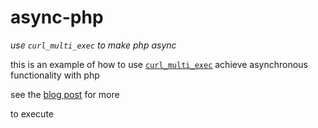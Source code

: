# async-php
_use `curl_multi_exec` to make php async_

this is an example of how to use [`curl_multi_exec`](https://www.php.net/manual/en/function.curl-multi-exec.php) achieve asynchronous functionality with php

see the [blog post]() for more

to execute 